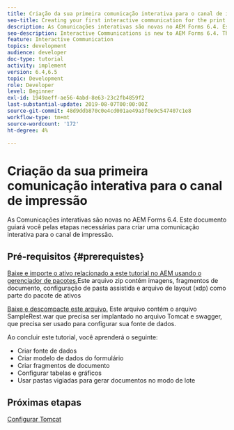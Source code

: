 ```yaml
---
title: Criação da sua primeira comunicação interativa para o canal de impressão
seo-title: Creating your first interactive communication for the print channel
description: As Comunicações interativas são novas no AEM Forms 6.4. Este documento guiará você pelas etapas necessárias para criar uma comunicação interativa para o canal de impressão.
seo-description: Interactive Communications is new to AEM Forms 6.4. This document will walk you through the steps needed to create an interactive communication for the print channel.
feature: Interactive Communication
topics: development
audience: developer
doc-type: tutorial
activity: implement
version: 6.4,6.5
topic: Development
role: Developer
level: Beginner
exl-id: 1949aeff-ae56-4abd-8e63-23c2fb4859f2
last-substantial-update: 2019-08-07T00:00:00Z
source-git-commit: 48d9ddb870c0e4cd001ae49a3f0e9c547407c1e8
workflow-type: tm+mt
source-wordcount: '172'
ht-degree: 4%

---
```


# Criação da sua primeira comunicação interativa para o canal de impressão

As Comunicações interativas são novas no AEM Forms 6.4. Este documento guiará você pelas etapas necessárias para criar uma comunicação interativa para o canal de impressão.

## Pré-requisitos {#prerequistes}

[Baixe e importe o ativo relacionado a este tutorial no AEM usando o gerenciador de pacotes.](assets/gettingstartedassets.zip)Este arquivo zip contém imagens, fragmentos de documento, configuração de pasta assistida e arquivo de layout (xdp) como parte do pacote de ativos

[Baixe e descompacte este arquivo.](assets/warfileandswaggerfile.zip) Este arquivo contém o arquivo SampleRest.war que precisa ser implantado no arquivo Tomcat e swagger, que precisa ser usado para configurar sua fonte de dados.

Ao concluir este tutorial, você aprenderá o seguinte:

* Criar fonte de dados
* Criar modelo de dados do formulário
* Criar fragmentos de documento
* Configurar tabelas e gráficos
* Usar pastas vigiadas para gerar documentos no modo de lote


## Próximas etapas

[Configurar Tomcat](./set-up-tomcat.md)
